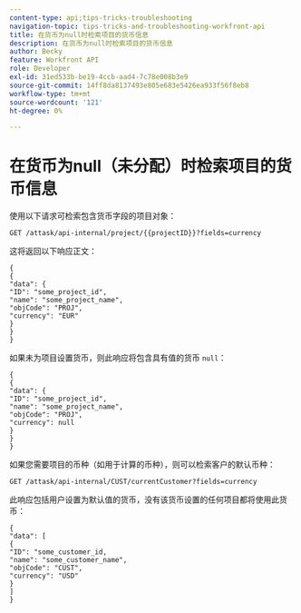 ```yaml
---
content-type: api;tips-tricks-troubleshooting
navigation-topic: tips-tricks-and-troubleshooting-workfront-api
title: 在货币为null时检索项目的货币信息
description: 在货币为null时检索项目的货币信息
author: Becky
feature: Workfront API
role: Developer
exl-id: 31ed533b-be19-4ccb-aad4-7c78e008b3e9
source-git-commit: 14ff8da8137493e805e683e5426ea933f56f8eb8
workflow-type: tm+mt
source-wordcount: '121'
ht-degree: 0%

---
```


# 在货币为null（未分配）时检索项目的货币信息

使用以下请求可检索包含货币字段的项目对象：

```
GET /attask/api-internal/project/{{projectID}}?fields=currency
```

这将返回以下响应正文：

```
{
{
"data": {
"ID": "some_project_id",
"name": "some_project_name",
"objCode": "PROJ",
"currency": "EUR"
}
}
}
```

如果未为项目设置货币，则此响应将包含具有值的货币 `null`：

```
{
{
"data": {
"ID": "some_project_id",
"name": "some_project_name",
"objCode": "PROJ",
"currency": null
}
}
}
```

如果您需要项目的币种（如用于计算的币种），则可以检索客户的默认币种：

`GET /attask/api-internal/CUST/currentCustomer?fields=currency`

此响应包括用户设置为默认值的货币，没有该货币设置的任何项目都将使用此货币：

```
{
"data": [
{
"ID": "some_customer_id,
"name": "some_customer_name",
"objCode": "CUST",
"currency": "USD"
}
]
}
```
